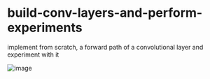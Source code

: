 # build-conv-layers-and-perform-experiments
implement from scratch, a forward path of a convolutional layer and experiment with it

![image](https://user-images.githubusercontent.com/97550175/149203313-c194a806-50f0-444a-b793-302c834f6b02.png)



																	





		










